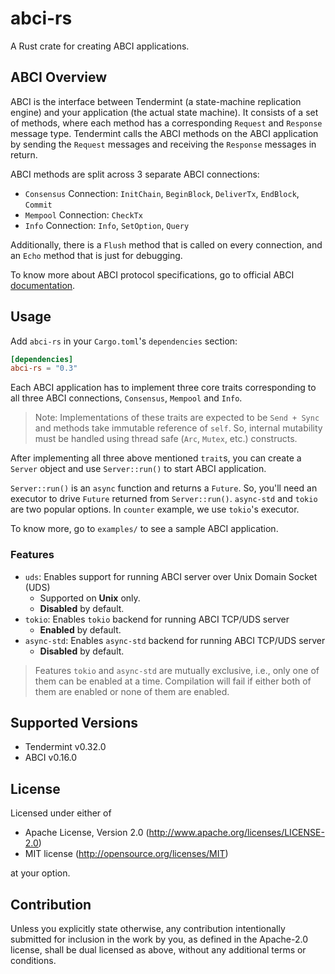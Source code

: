 # abci-rs

A Rust crate for creating ABCI applications.

## ABCI Overview

ABCI is the interface between Tendermint (a state-machine replication engine) and your application (the actual state
machine). It consists of a set of methods, where each method has a corresponding `Request` and `Response` message type.
Tendermint calls the ABCI methods on the ABCI application by sending the `Request` messages and receiving the `Response`
messages in return.

ABCI methods are split across 3 separate ABCI connections:

- `Consensus` Connection: `InitChain`, `BeginBlock`, `DeliverTx`, `EndBlock`, `Commit`
- `Mempool` Connection: `CheckTx`
- `Info` Connection: `Info`, `SetOption`, `Query`

Additionally, there is a `Flush` method that is called on every connection, and an `Echo` method that is just for
debugging.

To know more about ABCI protocol specifications, go to official ABCI [documentation](https://tendermint.com/docs/spec/abci/).

## Usage

Add `abci-rs` in your `Cargo.toml`'s `dependencies` section:

```toml
[dependencies]
abci-rs = "0.3"
```

Each ABCI application has to implement three core traits corresponding to all three ABCI connections, `Consensus`,
`Mempool` and `Info`.

> Note: Implementations of these traits are expected to be `Send + Sync` and methods take immutable reference of `self`.
So, internal mutability must be handled using thread safe (`Arc`, `Mutex`, etc.) constructs.

After implementing all three above mentioned `trait`s, you can create a `Server` object and use `Server::run()` to start
ABCI application.

`Server::run()` is an `async` function and returns a `Future`. So, you'll need an executor to drive `Future` returned
from `Server::run()`. `async-std` and `tokio` are two popular options. In `counter` example, we use `tokio`'s executor.

To know more, go to `examples/` to see a sample ABCI application.

### Features

- `uds`: Enables support for running ABCI server over Unix Domain Socket (UDS)
  - Supported on **Unix** only.
  - **Disabled** by default.
- `tokio`: Enables `tokio` backend for running ABCI TCP/UDS server
  - **Enabled** by default.
- `async-std`: Enables `async-std` backend for running ABCI TCP/UDS server
  - **Disabled** by default.

> Features `tokio` and `async-std` are mutually exclusive, i.e., only one of them can be enabled at a time. Compilation
will fail if either both of them are enabled or none of them are enabled.

## Supported Versions

- Tendermint v0.32.0
- ABCI v0.16.0

## License

Licensed under either of

- Apache License, Version 2.0 (http://www.apache.org/licenses/LICENSE-2.0)
- MIT license (http://opensource.org/licenses/MIT)

at your option.

## Contribution
Unless you explicitly state otherwise, any contribution intentionally submitted for inclusion in the work by you, as 
defined in the Apache-2.0 license, shall be dual licensed as above, without any additional terms or conditions.
